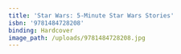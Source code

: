 ```yaml
---
title: 'Star Wars: 5-Minute Star Wars Stories'
isbn: '9781484728208'
binding: Hardcover
image_path: /uploads/9781484728208.jpg
---
```


